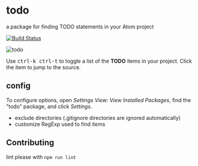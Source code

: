 # todo

a package for finding TODO statements in your Atom project

[![Build Status](https://travis-ci.org/reergymerej/todo.svg?branch=master)](https://travis-ci.org/reergymerej/todo)

![todo](https://raw.githubusercontent.com/reergymerej/todo/master/resources/todo-preview.png)

Use <kbd>ctrl-k ctrl-t</kbd> to toggle a list of the **TODO** items in your project.  Click the item to jump to the source.


## config

To configure options, open *Settings View: View Installed Packages*, find the "todo" package, and click *Settings*.

* exclude directories (.gitignore directories are ignored automatically)
* customize RegExp used to find items


## Contributing

lint please with `npm run lint`
